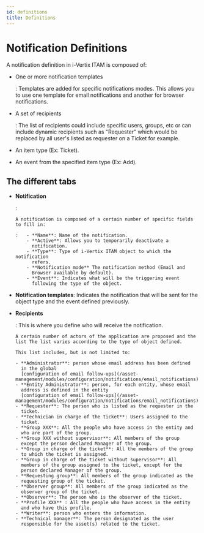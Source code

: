 ```yaml
---
id: definitions
title: Definitions
---
```


# Notification Definitions

A notification definition in i-Vertix ITAM is composed of:

- One or more notification templates

  :   Templates are added for specific notifications modes. This allows
      you to use one template for email notifications and another for
      browser notifications.

- A set of recipients

  :   The list of recipients could include specific users, groups, etc
      or can include dynamic recipients such as "Requester" which
      would be replaced by all user's listed as requester on a Ticket
      for example.

- An item type (Ex: Ticket).

- An event from the specified item type (Ex: Add).

## The different tabs

- **Notification**

  :   

      A notification is composed of a certain number of specific fields to fill in:

      :   - **Name**: Name of the notification.
          - **Active**: Allows you to temporarily deactivate a
            notification.
          - **Type**: Type of i-Vertix ITAM object to which the notification
            refers.
          - **Notification mode** The notification method (Email and
            Browser available by default).
          - **Event**: Indicates what will be the triggering event
            following the type of the object.

- **Notification templates**: Indicates the notification that will be
  sent for the object type and the event defined previously.

- **Recipients**

  :   This is where you define who will receive the notification.

      A certain number of actors of the application are proposed and the
      list The list varies according to the type of object defined.

      This list includes, but is not limited to:

      - **Administrator**: person whose email address has been defined
        in the global
        [configuration of email follow-ups](/asset-management/modules/configuration/notifications/email_notifications).
      - **Entity Administrator**: person, for each entity, whose email
        address is defined in the entity
        [configuration of email follow-ups](/asset-management/modules/configuration/notifications/email_notifications).
      - **Requester**: The person who is listed as the requester in the
        ticket.
      - **Technician in charge of the ticket**: Users assigned to the
        ticket.
      - **Group XXX**: All the people who have access in the entity and
        who are part of the group.
      - **Group XXX without supervisor**: All members of the group
        except the person declared Manager of the group.
      - **Group in charge of the ticket**: All the members of the group
        to which the ticket is assigned.
      - **Group in charge of the ticket without supervisor**: All
        members of the group assigned to the ticket, except for the
        person declared Manager of the group.
      - **Requesting group**: All members of the group indicated as the
        requesting group of the ticket.
      - **Observer group**: All members of the group indicated as the
        observer group of the ticket.
      - **Observer**: The person who is the observer of the ticket.
      - **Profile XXX** : All the people who have access in the entity
        and who have this profile.
      - **Writer**: person who enters the information.
      - **Technical manager**: The person designated as the user
        responsible for the asset(s) related to the ticket.
